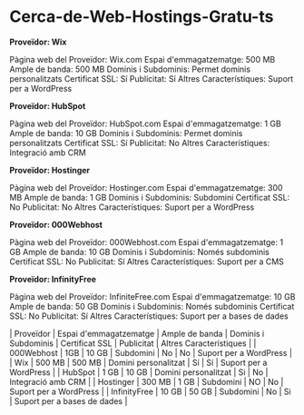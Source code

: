 # Cerca-de-Web-Hostings-Gratu-ts

**Proveïdor: Wix**

Pàgina web del Proveïdor: Wix.com
Espai d'emmagatzematge: 500 MB
Ample de banda: 500 MB
Dominis i Subdominis: Permet dominis personalitzats
Certificat SSL: Sí
Publicitat: Sí
Altres Característiques: Suport per a WordPress


**Proveïdor: HubSpot**

Pàgina web del Proveïdor: HubSpot.com
Espai d'emmagatzematge: 1 GB
Ample de banda: 10 GB
Dominis i Subdominis: Permet dominis personalitzats
Certificat SSL: Sí
Publicitat: No
Altres Característiques: Integració amb CRM


**Proveïdor: Hostinger**

Pàgina web del Proveïdor: Hostinger.com
Espai d'emmagatzematge: 300 MB
Ample de banda: 1 GB
Dominis i Subdominis: Subdomini
Certificat SSL: No
Publicitat: No
Altres Característiques: Suport per a WordPress


**Proveïdor: 000Webhost**

Pàgina web del Proveïdor: 000Webhost.com
Espai d'emmagatzematge: 1 GB
Ample de banda: 10 GB
Dominis i Subdominis: Només subdominis
Certificat SSL: No
Publicitat: Sí
Altres Característiques: Suport per a CMS


**Proveïdor: InfinityFree**

Pàgina web del Proveïdor: InfiniteFree.com
Espai d'emmagatzematge: 10 GB
Ample de banda: 50 GB
Dominis i Subdominis: Només subdominis
Certificat SSL: No
Publicitat: Sí
Altres Característiques: Suport per a bases de dades





| Proveïdor      | Espai d'emmagatzematge | Ample de banda | Dominis i Subdominis | Certificat SSL | Publicitat | Altres Característiques     |
| 000Webhost     | 1GB                    | 10 GB          | Subdomini            | No             | No         | Suport per a WordPress      |
| Wix            | 500 MB                 | 500 MB         | Domini personalitzat | Sí             | Sí         | Suport per a WordPress      |
| HubSpot        | 1 GB                   | 10 GB          | Domini personalitzat | Si             | No         | Integració amb CRM          |
| Hostinger      | 300 MB                 | 1 GB           | Subdomini            | NO             | No         | Suport per a WordPress      |
| InfinityFree   | 10 GB                  | 50 GB          | Subdomini            | No             | Si         | Suport per a bases de dades |